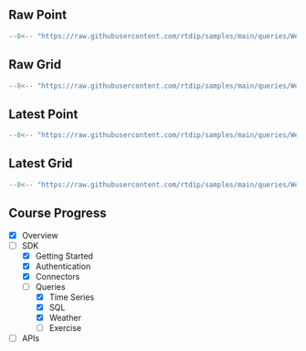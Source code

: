 ## Raw Point
```python
--8<-- "https://raw.githubusercontent.com/rtdip/samples/main/queries/WeatherQueryBuilder/Raw-Point/raw_point.py"
```

## Raw Grid
```python
--8<-- "https://raw.githubusercontent.com/rtdip/samples/main/queries/WeatherQueryBuilder/Raw-Grid/raw_grid.py"
```

## Latest Point
```python
--8<-- "https://raw.githubusercontent.com/rtdip/samples/main/queries/WeatherQueryBuilder/Latest-Point/latest_point.py"
```

## Latest Grid
```python
--8<-- "https://raw.githubusercontent.com/rtdip/samples/main/queries/WeatherQueryBuilder/Latest-Grid/latest_grid.py"
```

## Course Progress
-   [X] Overview
-   [ ] SDK
    *   [X] Getting Started
    *   [X] Authentication
    *   [X] Connectors
    *   [ ] Queries
        +   [X] Time Series
        +   [X] SQL
        +   [X] Weather
        +   [ ] Exercise
-   [ ] APIs